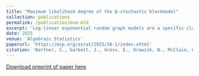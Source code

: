 ```yaml
---
title: "Maximum likelihood degree of the β-stochastic blockmodel"
collection: publications
permalink: /publication/bsm-mld
excerpt: 'Log-linear exponential random graph models are a specific class of statistical network models that have a log-linear representation. This class includes many stochastic blockmodel variants. In this paper, we focus on β-stochastic blockmodels, which combine the $\beta$-model with a stochastic blockmodel. Here, using recent results by Almendra-Hernandez, De Loera, and Petrovic, which describe a Markov basis for β-stochastic block model, we give a closed form formula for the maximum likelihood degree of a β-stochastic blockmodel. The maximum likelihood degree is the number of complex solutions to the likelihood equations.  In the case of the β-stochastic blockmodel, the maximum likelihood degree factors into a product of Eulerian numbers.'
date: 2025
venue: 'Algebraic Statistics'
paperurl: 'https://msp.org/astat/2025/16-1/index.xhtml'
citation: 'Bortner, C., Garbett, J., Gross, E., Krawzik, N., McClain, C., & Young, D. (2025). &quot;Maximum likelihood degree of the β-stochastic blockmodel.&quot; <i>Algebraic Statistics</i>. 146.'
---
```


[Download preprint of paper here](https://arxiv.org/abs/2410.06223)


